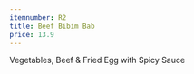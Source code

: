 ```yaml
---
itemnumber: R2
title: Beef Bibim Bab
price: 13.9
---
```

Vegetables, Beef & Fried Egg with Spicy Sauce
